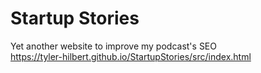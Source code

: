 # Startup Stories
Yet another website to improve my podcast's SEO  
https://tyler-hilbert.github.io/StartupStories/src/index.html